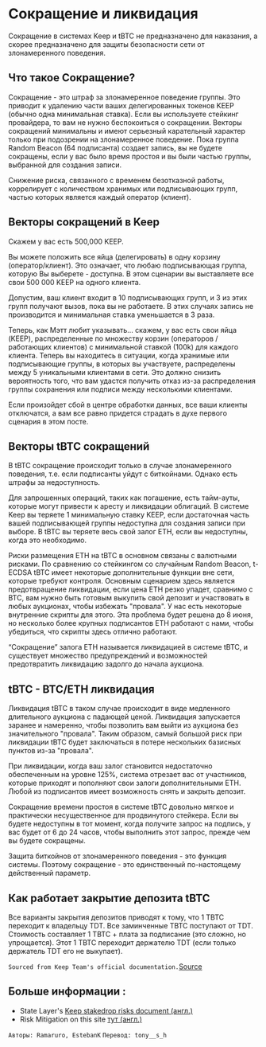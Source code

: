 # Сокращение и ликвидация
Сокращение в системах Keep и tBTC не предназначено для наказания, а скорее предназначено для защиты безопасности сети от злонамеренного поведения.
## Что такое Сокращение?
Сокращение - это штраф за злонамеренное поведение группы. Это приводит к удалению части ваших делегированных токенов KEEP (обычно одна минимальная ставка). Если вы используете стейкинг провайдера, то вам не нужно беспокоиться о сокращении.
Векторы сокращений минимальны и имеют серьезный карательный характер только при подозрении на злонамеренное поведение. Пока группа Random Beacon (64 подписанта) создает запись, вы не будете сокращены, если у вас было время простоя и вы были частью группы, выбранной для создания записи.

Снижение риска, связанного с временем безотказной работы, коррелирует с количеством хранимых или подписывающих групп, частью которых является каждый оператор (клиент).

## Векторы сокращений в Keep
Скажем у вас есть 500,000 KEEP.

Вы можете положить все яйца (делегировать) в одну корзину (оператор/клиент). Это означает, что любаю подписывающая группа, которую Вы выберете - доступна. В этом сценарии вы выставляете все свои 500 000 KEEP на одного клиента.

Допустим, ваш клиент входит в 10 подписывающих групп, и 3 из этих групп получают вызов, пока вы не работаете. В этих случаях запись не производится и минимальная ставка уменьшается в 3 раза.

Теперь, как Мэтт любит указывать… скажем, у вас есть свои яйца (KEEP), распределенные по множеству корзин (операторов / работающих клиентов) с минимальной ставкой (100k) для каждого клиента. Теперь вы находитесь в ситуации, когда хранимые или подписывающие группы, в которых вы участвуете, распределены между 5 уникальными клиентами в сети. Это должно снизить вероятность того, что вам удастся получить отказ из-за распределения группы сохранения или подписи между несколькими клиентами.

Если произойдет сбой в центре обработки данных, все ваши клиенты отключатся, а вам все равно придется страдать в духе первого сценария в этом посте.


## Векторы tBTC сокращений
В tBTC сокращение происходит только в случае злонамеренного поведения, т.е. если подписанты уйдут с биткойнами. Однако есть штрафы за недоступность.

Для запрошенных операций, таких как погашение, есть тайм-ауты, которые могут привести к аресту и ликвидации облигаций. В системе Keep вы теряете 1 минимальную ставку KEEP, если достаточная часть вашей подписывающей группы недоступна для создания записи при выборе. В tBTC вы теряете весь свой залог ETH, если вы недоступны, когда это необходимо.

Риски размещения ETH на tBTC в основном связаны с валютными рисками. По сравнению со стейкингом со случайным Random Beacon, t-ECDSA tBTC имеет некоторые дополнительные функции вне сети, которые требуют контроля. Основным сценарием здесь является предотвращение ликвидации, если цена ETH резко упадет, сравнимо с BTC, вам нужно быть готовым выкупить свой депозит и участвовать в любых аукционах, чтобы избежать "провала". У нас есть некоторые внутренние скрипты для этого. Эта проблема будет решена до 8 июня, но несколько более крупных подписантов ETH работают с нами, чтобы убедиться, что скрипты здесь отлично работают.

“Сокращение” залога ETH называется ликвидацией в системе tBTC, и существует множество предупреждений и возможностей предотвратить ликвидацию задолго до начала аукциона. 

## tBTC - BTC/ETH ликвидация
Ликвидация tBTC в таком случае происходит в виде медленного длительного аукциона с падающей ценой. Ликвидация запускается заранее и намеренно, чтобы позволить вам выйти из аукциона без значительного "провала". Таким образом, самый большой риск при ликвидации tBTC будет заключаться в потере нескольких базисных пунктов из-за "провала". 

При ликвидации, когда ваш залог становится недостаточно обеспеченным на уровне 125%, система отрезает вас от участников, которые приходят и пополняют свои залоги дополнительными ETH. Любой из подписантов имеет возможность снять и закрыть депозит. 

Сокращение времени простоя в системе tBTC довольно мягкое и практически несущественное для продвинутого стейкера. Если вы будете недоступны в тот момент, когда получите запрос на подпись, у вас будет от 6 до 24 часов, чтобы выполнить этот запрос, прежде чем вы будете сокращены.

Защита биткойнов от злонамеренного поведения - это функция системы. Поэтому сокращение - это единственный по-настоящему действенный параметр.

## Как работает закрытие депозита tBTC

Все варианты закрытия депозитов приводят к тому, что 1 TBTC переходит к владельцу TDT. Все заминченные TBTC поступают от TDT. Стоимость составляет 1 TBTC + плата за подписание (это сложно, но упрощается). Этот 1 TBTC переходит держателю TDT (если только держатель TDT его не выкупает).


`Sourced from Keep Team's official documentation.`[Source](https://keep-network.gitbook.io/staking-documentation/)

## Больше информации :
- State Layer's [Keep stakedrop risks document (англ.)](https://hackmd.io/@LayerState/KeepStakedropRisks)
- Risk Mitigation on this site [тут (англ.)](Node-Operation/risks.md)

`Авторы: Ramaruro, EstebanK`
`Перевод: tony__s_h`

